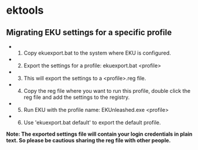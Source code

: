 # ektools
## Migrating EKU settings for a specific profile
- 1. Copy ekuexport.bat to the system where EKU is configured.
- 2. Export the settings for a profile: ekuexport.bat \<profile\>
- 3. This will export the settings to a \<profile\>.reg file.
- 4. Copy the reg file where you want to run this profile, double click the reg file and add the settings to the registry.
- 5. Run EKU with the profile name: EKUnleashed.exe \<profile\>
- 6. Use 'ekuexport.bat default' to export the default profile.

**Note: The exported settings file will contain your login credentials in plain text. So please be cautious sharing the reg file with other people.**

